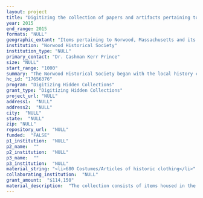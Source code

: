 ```yaml
--- 
layout: project 
title: "Digitizing the collection of papers and artifacts pertaining to the history of Norwood, Massachusetts and continuing the work of local resident Fred Holland Day to narrate this history."
year: 2015
end_range: 2015
formats: "NULL"
geographic_extant: "Items pertaining to Norwood, Massachusetts and its environs and to the lives of its residents (including materials from trips abroad or reflecting personal, global interests of its residents)."
institution: "Norwood Historical Society"
institution_type: "NULL"
primary_contact: "Dr. Cashman Kerr Prince"
size: "NULL"
start_range: "1000"
summary: "The Norwood Historical Society began with the local history collection and papers of Fred Holland Day. We continue his legacy and want to expand the reach of our collection. We are currently undertaking a comprehensive review of our collection to better assess holdings. This collection is accessible to all interested in Norwood, Massachusetts history and to those interested in Fred Holland Day, photographer, publisher, and local historian. Already this collection has been the basis for several books (local history volumes, a biography of Day, and a memoir of life in Norwood), but it remains hidden and known only to a few. We want to digitize this collection to expand our reach and bring our collection into dialogue with other collections focused on local history and daily life primarily of the last two centuries."
hc_id: "17656376"
program: "Digitizing Hidden Collections"
grant_type: "Digitizing Hidden Collections"
project_url: "NULL"
address1:  "NULL"
address2:  "NULL"
city:  "NULL"
state:  "NULL"
zip: "NULL"
repository_url:  "NULL"
funded:  "FALSE"
p1_institution:  "NULL"
p2_name:  ""
p2_institution:  "NULL"
p3_name:  ""
p3_institution:  "NULL"
material_string: "<li>680 Costumes/Articles of historic clothing</li>"
collaborating_institution:  "NULL"
grant_amount:  "$114,150"
material_description:  "The collection consists of items housed in the Fred Holland Day House (including that structure itself), and all items belong to the Norwood Historical Society. Day's notes on local history and Norwood families are the core of this collection, along with Day family furniture and memorabilia. Over the last eighty years this collection has expanded through donations which reflect the interests of Norwood citizens. This has substantially expanded the reach and scope of the collection; one important example is the F. O. Winslow Natural History Collection, which includes ancient Egyptian faience jewelry. We also have the Dr. Harriet E. Rogers Cable Pattern Sandwich Glass collection, which provides local access to this industry and its products and which could enrich other collections of Sandwich Glass or Early American Pressed Glass were it more widely known and accessible. We house materials pertaining to Frank Allen, Norwood resident and former Massachusetts governor; our holdings can complement the state records of his political career by fleshing out the life of the man and citizen. We have an extensive collection of material relating to George Willett, entrepreneur and town planner, and to F. O. Winslow, former state representative. This is in addition to the papers and materials documenting the lives of everyday citizens in Norwood. Finally we possess an extensive collection pertaining to the religious history in Norwood, extending from immigrant-built churches of all denominations to those recently closed by the Archdiocese. Digitizing this collection can help advance research in a number of directions, relating to named individuals as well as lesser-known citizens. In the aggregate, this collection narrates the history of a small, industrial town in Massachusetts and can enrich larger histories of industrialization and life in the commonwealth, while also portraying a true cross-section of local history, contextualizing individual events and actors."
---
```

